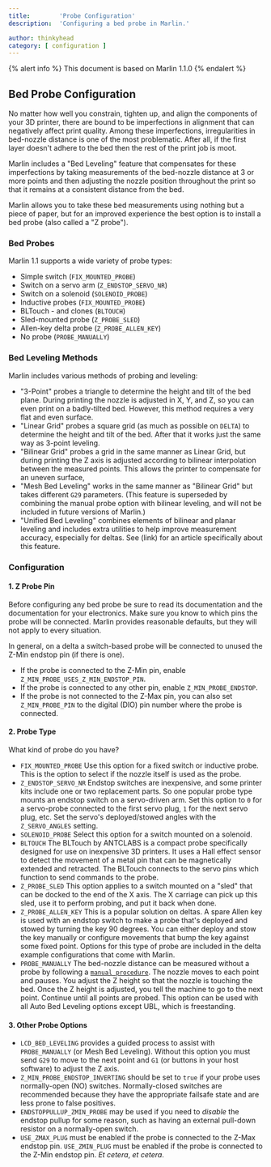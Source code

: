 ```yaml
---
title:        'Probe Configuration'
description:  'Configuring a bed probe in Marlin.'

author: thinkyhead
category: [ configuration ]
---
```


{% alert info %}
This document is based on Marlin 1.1.0
{% endalert %}

## Bed Probe Configuration

No matter how well you constrain, tighten up, and align the components of your 3D printer, there are bound to be imperfections in alignment that can negatively affect print quality. Among these imperfections, irregularities in bed-nozzle distance is one of the most problematic. After all, if the first layer doesn't adhere to the bed then the rest of the print job is moot.

Marlin includes a "Bed Leveling" feature that compensates for these imperfections by taking measurements of the bed-nozzle distance at 3 or more points and then adjusting the nozzle position throughout the print so that it remains at a consistent distance from the bed.

Marlin allows you to take these bed measurements using nothing but a piece of paper, but for an improved experience the best option is to install a bed probe (also called a "Z probe").

### Bed Probes

Marlin 1.1 supports a wide variety of probe types:

- Simple switch (`FIX_MOUNTED_PROBE`)
- Switch on a servo arm (`Z_ENDSTOP_SERVO_NR`)
- Switch on a solenoid (`SOLENOID_PROBE`)
- Inductive probes (`FIX_MOUNTED_PROBE`)
- BLTouch - and clones (`BLTOUCH`)
- Sled-mounted probe (`Z_PROBE_SLED`)
- Allen-key delta probe (`Z_PROBE_ALLEN_KEY`)
- No probe (`PROBE_MANUALLY`)

### Bed Leveling Methods

Marlin includes various methods of probing and leveling:

- "3-Point" probes a triangle to determine the height and tilt of the bed plane. During printing the nozzle is adjusted in X, Y, and Z, so you can even print on a badly-tilted bed. However, this method requires a very flat and even surface.
- "Linear Grid" probes a square grid (as much as possible on `DELTA`) to determine the height and tilt of the bed. After that it works just the same way as 3-point leveling.
- "Bilinear Grid" probes a grid in the same manner as Linear Grid, but during printing the Z axis is adjusted according to bilinear interpolation between the measured points. This allows the printer to compensate for an uneven surface,
- "Mesh Bed Leveling" works in the same manner as "Bilinear Grid" but takes different `G29` parameters. (This feature is superseded by combining the manual probe option with bilinear leveling,  and will not be included in future versions of Marlin.)
- "Unified Bed Leveling" combines elements of bilinear and planar leveling and includes extra utilities to help improve measurement accuracy, especially for deltas. See (link) for an article specifically about this feature.

### Configuration

#### 1. Z Probe Pin

Before configuring any bed probe be sure to read its documentation and the documentation for your electronics. Make sure you know to which pins the probe will be connected. Marlin provides reasonable defaults, but they will not apply to every situation.

In general, on a delta a switch-based probe will be connected to unused the Z-Min endstop pin (if there is one).

- If the probe is connected to the Z-Min pin, enable `Z_MIN_PROBE_USES_Z_MIN_ENDSTOP_PIN`.
- If the probe is connected to any other pin, enable `Z_MIN_PROBE_ENDSTOP`.
- If the probe is not connected to the Z-Max pin, you can also set `Z_MIN_PROBE_PIN` to the digital (DIO) pin number where the probe is connected.

#### 2. Probe Type

What kind of probe do you have?

- `FIX_MOUNTED_PROBE`
  Use this option for a fixed switch or inductive probe. This is the option to select if the nozzle itself is used as the probe.
- `Z_ENDSTOP_SERVO_NR`
  Endstop switches are inexpensive, and some printer kits include one or two replacement parts. So one popular probe type mounts an endstop switch on a servo-driven arm. Set this option to `0` for a servo-probe connected to the first servo plug, `1` for the next servo plug, etc. Set the servo's deployed/stowed angles with the `Z_SERVO_ANGLES` setting.
- `SOLENOID_PROBE`
  Select this option for a switch mounted on a solenoid.
- `BLTOUCH`
  The BLTouch by ANTCLABS is a compact probe specifically designed for use on inexpensive 3D printers. It uses a Hall effect sensor to detect the movement of a metal pin that can be magnetically extended and retracted. The BLTouch connects to the servo pins which function to send commands to the probe.
- `Z_PROBE_SLED`
  This option applies to a switch mounted on a "sled" that can be docked to the end of the X axis. The X carriage can pick up this sled, use it to perform probing, and put it back when done.
- `Z_PROBE_ALLEN_KEY`
  This is a popular solution on deltas. A spare Allen key is used with an endstop switch to make a probe that's deployed and stowed by turning the key 90 degrees. You can either deploy and stow the key manually or configure movements that bump the key against some fixed point. Options for this type of probe are included in the delta example configurations that come with Marlin.
- `PROBE_MANUALLY`
  The bed-nozzle distance can be measured without a probe by following a [`manual procedure`](/docs/gcode/G029-mbl.html). The nozzle moves to each point and pauses. You adjust the Z height so that the nozzle is touching the bed. Once the Z height is adjusted, you tell the machine to go to the next point. Continue until all points are probed. This option can be used with all Auto Bed Leveling options except UBL, which is freestanding.

#### 3. Other Probe Options

- `LCD_BED_LEVELING` provides a guided process to assist with `PROBE_MANUALLY` (or Mesh Bed Leveling). Without this option you must send `G29` to move to the next point and `G1` (or buttons in your host software) to adjust the Z axis.
- `Z_MIN_PROBE_ENDSTOP_INVERTING` should be set to `true` if your probe uses normally-open (NO) switches. Normally-closed switches are recommended because they have the appropriate failsafe state and are less prone to false positives.
- `ENDSTOPPULLUP_ZMIN_PROBE` may be used if you need to _disable_ the endstop pullup for some reason, such as having an external pull-down resistor on a normally-open switch.
- `USE_ZMAX_PLUG` must be enabled if the probe is connected to the Z-Max endstop pin. `USE_ZMIN_PLUG` must be enabled if the probe is connected to the Z-Min endstop pin. _Et cetera_, _et cetera_.
